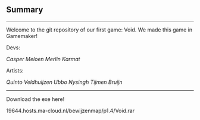 ## Summary
____
Welcome to the git repository of our first game: Void.
We made this game in Gamemaker!
  
  
Devs: 

*Casper Meloen
Merlin Karmat*
  
  
Artists:
  
  
*Quinto Veldhuijzen
Ubbo Nysingh
Tijmen Bruijn*
  
    

  
  
  
  ----
Download the exe here!
  
  
19644.hosts.ma-cloud.nl/bewijzenmap/p1.4/Void.rar